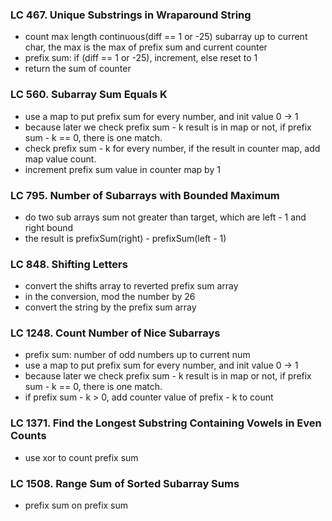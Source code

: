 ### LC 467. Unique Substrings in Wraparound String
* count max length continuous(diff == 1 or -25) subarray up to current char, the max is the max of prefix sum and current counter
* prefix sum: if (diff == 1 or -25), increment, else reset to 1
* return the sum of counter

### LC 560. Subarray Sum Equals K
* use a map to put prefix sum for every number, and init value 0 -> 1
* because later we check prefix sum - k result is in map or not, if prefix sum - k == 0, there is one match.
* check prefix sum - k for every number, if the result in counter map, add map value count.
* increment prefix sum value in counter map by 1

### LC 795. Number of Subarrays with Bounded Maximum
* do two sub arrays sum not greater than target, which are left - 1 and right bound
* the result is prefixSum(right) - prefixSum(left - 1)
### LC 848. Shifting Letters
* convert the shifts array to reverted prefix sum array
* in the conversion, mod the number by 26
* convert the string by the prefix sum array



### LC 1248. Count Number of Nice Subarrays
* prefix sum: number of odd numbers up to current num
* use a map to put prefix sum for every number, and init value 0 -> 1
* because later we check prefix sum - k result is in map or not, if prefix sum - k == 0, there is one match.
* if prefix sum - k > 0, add counter value of prefix - k to count

### LC 1371. Find the Longest Substring Containing Vowels in Even Counts
* use xor to count prefix sum

### LC 1508. Range Sum of Sorted Subarray Sums
* prefix sum on prefix sum

